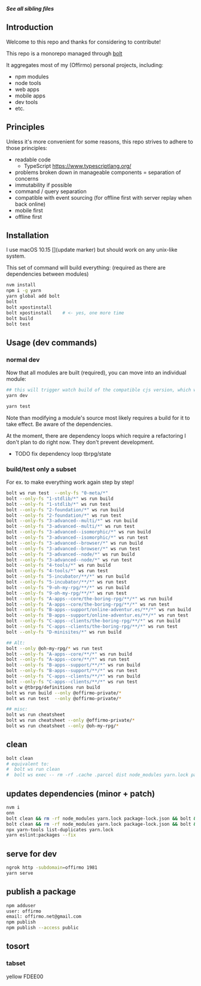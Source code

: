 ***See all sibling files***

## Introduction

Welcome to this repo and thanks for considering to contribute!

This repo is a monorepo managed through [bolt](https://github.com/boltpkg/bolt)

It aggregates most of my (Offirmo) personal projects, including:
* npm modules
* node tools
* web apps
* mobile apps
* dev tools
* etc.


## Principles

Unless it's more convenient for some reasons, this repo strives to adhere to those principles:
- readable code
  - TypeScript https://www.typescriptlang.org/
- problems broken down in manageable components = separation of concerns
- immutability if possible
- command / query separation
- compatible with event sourcing (for offline first with server replay when back online)
- mobile first
- offline first


## Installation

I use macOS 10.15 [](update marker) but should work on any unix-like system.

This set of command will build everything: (required as there are dependencies between modules)
```bash
nvm install
npm i -g yarn
yarn global add bolt
bolt
bolt xpostinstall
bolt xpostinstall    # <- yes, one more time
bolt build
bolt test
```


## Usage (dev commands)

### normal dev

Now that all modules are built (required), you can move into an individual module:
```bash
## this will trigger watch build of the compatible cjs version, which works in all envs
yarn dev

yarn test
```

Note than modifying a module's source most likely requires a build for it to take effect.
Be aware of the dependencies.

At the moment, there are dependency loops which require a refactoring I don't plan to do right now. They don't prevent development.
* TODO fix dependency loop tbrpg/state


### build/test only a subset

For ex. to make everything work again step by step!

```bash
bolt ws run test  --only-fs "0-meta/*"
bolt --only-fs "1-stdlib/*" ws run build
bolt --only-fs "1-stdlib/*" ws run test
bolt --only-fs "2-foundation/*" ws run build
bolt --only-fs "2-foundation/*" ws run test
bolt --only-fs "3-advanced--multi/*" ws run build
bolt --only-fs "3-advanced--multi/*" ws run test
bolt --only-fs "3-advanced--isomorphic/*" ws run build
bolt --only-fs "3-advanced--isomorphic/*" ws run test
bolt --only-fs "3-advanced--browser/*" ws run build
bolt --only-fs "3-advanced--browser/*" ws run test
bolt --only-fs "3-advanced--node/*" ws run build
bolt --only-fs "3-advanced--node/*" ws run test
bolt --only-fs "4-tools/*" ws run build
bolt --only-fs "4-tools/*" ws run test
bolt --only-fs "5-incubator/**/*" ws run build
bolt --only-fs "5-incubator/**/*" ws run test
bolt --only-fs "9-oh-my-rpg/**/*" ws run build
bolt --only-fs "9-oh-my-rpg/**/*" ws run test
bolt --only-fs "A-apps--core/the-boring-rpg/**/*" ws run build
bolt --only-fs "A-apps--core/the-boring-rpg/**/*" ws run test
bolt --only-fs "B-apps--support/online-adventur.es/**/*" ws run build
bolt --only-fs "B-apps--support/online-adventur.es/**/*" ws run test
bolt --only-fs "C-apps--clients/the-boring-rpg/**/*" ws run build
bolt --only-fs "C-apps--clients/the-boring-rpg/**/*" ws run test
bolt --only-fs "D-minisites/*" ws run build

## Alt:
bolt --only @oh-my-rpg/* ws run test
bolt --only-fs "A-apps--core/**/*" ws run build
bolt --only-fs "A-apps--core/**/*" ws run test
bolt --only-fs "B-apps--support/**/*" ws run build
bolt --only-fs "B-apps--support/**/*" ws run test
bolt --only-fs "C-apps--clients/**/*" ws run build
bolt --only-fs "C-apps--clients/**/*" ws run test
bolt w @tbrpg/definitions run build
bolt ws run build --only @offirmo-private/*
bolt ws run test  --only @offirmo-private/*

## misc:
bolt ws run cheatsheet
bolt ws run cheatsheet --only @offirmo-private/*
bolt ws run cheatsheet --only @oh-my-rpg/*
```

## clean
```bash
bolt clean
# equivalent to:
#  bolt ws run clean
#  bolt ws exec -- rm -rf .cache .parcel dist node_modules yarn.lock package-lock.json yarn-error.log
```

## updates dependencies (minor + patch)
```bash
nvm i
onn
bolt clean && rm -rf node_modules yarn.lock package-lock.json && bolt && bolt xpostinstall && bolt xpostinstall && yarn outdated     && bolt build
bolt clean && rm -rf node_modules yarn.lock package-lock.json && bolt && bolt build
npx yarn-tools list-duplicates yarn.lock
yarn eslint:packages --fix
```

## serve for dev
```bash
ngrok http -subdomain=offirmo 1981
yarn serve
```

## publish a package
```bash
npm adduser
user: offirmo
email: offirmo.net@gmail.com
npm publish
npm publish --access public
```


## tosort

### tabset

yellow FDEE00
